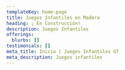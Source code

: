 ```yaml
---
templateKey: home-page
title: Juegos Infantiles en Madera
heading: ¡ En Construcción!
description: Juegos Infantiles
offerings:
  blurbs: []
testimonials: []
meta_title: Inicio | Juegos Infantiles GT
meta_description: Juegos infantiles
---
```


